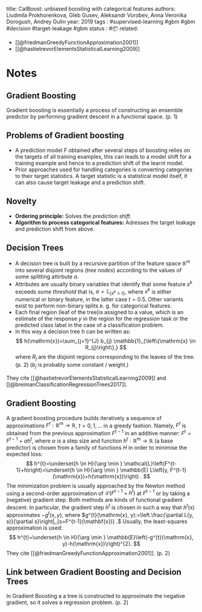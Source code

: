 
title: CatBoost: unbiased boosting with categorical features
authors: Liudmila Prokhorenkova, Gleb Gusev, Aleksandr Vorobev, Anna Veronika Dorogush, Andrey Gulin
year: 2019
tags :  #supervised-learning #gbm #gbm #decision #target-leakage #gbm 
status : #📦 
related: 
- [[@friedmanGreedyFunctionApproximation2001]]
- [[@hastietrevorElementsStatisticalLearning2009]]
# Notes

## Gradient Boosting
Gradient boosting is essentially a process of constructing an ensemble predictor by performing gradient descent in a functional space. (p. 1)

## Problems of Gradient boosting
- A prediction model $F$ obtained after several steps of boosting relies on the targets of all training examples, this can leads to a model shift for a training example and hence to a prediction shift of the learnt model.
- Prior approaches used for handling categories is converting categories to their target statistics. A target statistic is a statistical model itself, it can also cause target leakage and a prediction shift.

## Novelty

- **Ordering principle:** Solves the *prediction shift*.
- **Algorithm to process categorical features:** Adresses the target leakage and prediction shift from above.


## Decision Trees

- A decision tree is built by a recursive partition of the feature space $\mathbb{R}^m$ into several disjoint regions (*tree nodes*) according to the values of some splitting attirbute $a$.
- Attributes are usually binary variables that identify that some feature $x^{k}$ exceeds some *threshold* that is, $a=\mathbb{1}_{\left\{x^{k}>t\right\}}$, where $x^{k}$ is either numerical or binary feature, in the latter case $t=0.5$. Other variants exist to perform non-binary splits e. g. for categorical features.
- Each final region (leaf of the tree)is assigned to a value, which is an estimate of the response $y$ in the region for the regression task or the predicted class label in the case of a classification problem.
- In this way a decision tree $h$ can be written as:
$$
h(\mathrm{x})=\sum_{j=1}^{J} b_{j} \mathbb{1}_{\left\{\mathrm{x} \in R_{j}\right\},}
$$
where $R_{j}$ are the disjoint regions corresponding to the leaves of the tree. (p. 2) ($b_j$ is probably some constant / weight.)

They cite [[@hastietrevorElementsStatisticalLearning2009]] and [[@breimanClassificationRegressionTrees2017]].

## Gradient Boosting

A gradient boosting procedure builds iteratively a sequence of approximations $F^{t}: \mathbb{R}^{m} \rightarrow \mathbb{R}$, $t=0,1, \ldots$ in a greedy fashion. Namely, $F^{t}$ is obtained from the previous approximation $F^{t-1}$ in an additive manner: $F^{t}=F^{t-1}+\alpha h^{t}$, where $\alpha$ is a step size and function $h^{t}: \mathbb{R}^{m} \rightarrow \mathbb{R}$ (a base predictor) is chosen from a family of functions $H$ in order to minimise the expected loss:
$$
h^{t}=\underset{h \in H}{\arg \min } \mathcal{L}\left(F^{t-1}+h\right)=\underset{h \in H}{\arg \min } \mathbb{E} L\left(y, F^{t-1}(\mathrm{x})+h(\mathrm{x})\right) .
$$
The minimization problem is usually approached by the Newton method using a second-order approximation of $\mathcal{L}\left(F^{t-1}+h^{t}\right)$ at $F^{t-1}$ or by taking a (negative) gradient step. Both methods are kinds of functional gradient descent. In particular, the gradient step $h^{t}$ is chosen in such a way that $h^{t}(\mathrm{x})$ approximates $-g^{t}(\mathrm{x}, y)$, where $g^{t}(\mathrm{x}, y):=\left.\frac{\partial L(y, s)}{\partial s}\right|_{s=F^{t-1}(\mathbf{x})} .$ Usually, the least-squares approximation is used:
$$
h^{t}=\underset{h \in H}{\arg \min } \mathbb{E}\left(-g^{t}(\mathrm{x}, y)-h(\mathrm{x})\right)^{2}.
$$
They cite [[@friedmanGreedyFunctionApproximation2001]]. (p. 2)

## Link between Gradient Boosting and Decision Trees

In Gradient Boosting a a tree is constructed to approximate the negative gradient, so it solves a regression problem. (p. 2)